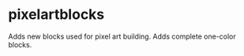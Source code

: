 pixelartblocks
==============
Adds new blocks used for pixel art building.
Adds complete one-color blocks.
